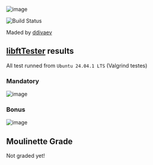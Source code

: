 ![image](https://github.com/user-attachments/assets/dd554072-9f32-4091-83e9-7f95400ca590)


![Build Status](https://github.com/TuskarMA/42_libft/actions/workflows/c-cpp.yml/badge.svg)

Maded by [ddivaev](https://profile.intra.42.fr/users/ddivaev)

## [libftTester](https://github.com/Tripouille/libftTester) results
All test runned from `Ubuntu 24.04.1 LTS` (Valgrind testes)
### Mandatory
![image](https://github.com/user-attachments/assets/e9d5e389-d97c-4f5a-aac6-da3501f99502)

### Bonus
![image](https://github.com/user-attachments/assets/3bd1a266-0486-4dc4-90df-89f8acbd7fd8)



## Moulinette Grade
Not graded yet! 
